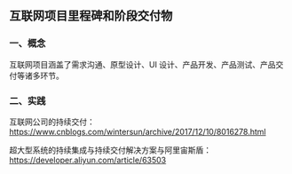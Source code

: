 ## 互联网项目里程碑和阶段交付物

### 一、概念

互联网项目涵盖了需求沟通、原型设计、UI 设计、产品开发、产品测试、产品交付等诸多环节。

### 二、实践

互联网公司的持续交付： https://www.cnblogs.com/wintersun/archive/2017/12/10/8016278.html

超大型系统的持续集成与持续交付解决方案与阿里宙斯盾：https://developer.aliyun.com/article/63503
